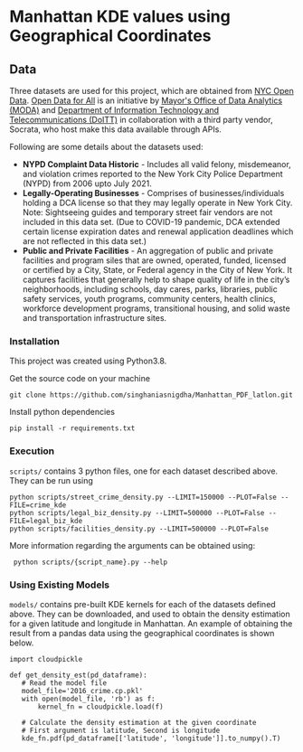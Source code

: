 # Manhattan KDE values using Geographical Coordinates



## Data
Three datasets are used for this project, which are obtained from [NYC Open Data](https://opendata.cityofnewyork.us). [Open Data for All](https://www1.nyc.gov/assets/home/downloads/pdf/reports/2015/NYC-Open-Data-Plan-2015.pdf) is an initiative by [Mayor's Office of Data Analytics (MODA)](http://www1.nyc.gov/site/analytics/index.page) and [Department of Information Technology and Telecommunications (DoITT)](https://www1.nyc.gov/site/doitt/index.page) in collaboration with a third party vendor, Socrata, who host make this data available through APIs.

Following are some details about the datasets used:
 * __NYPD Complaint Data Historic__ - Includes all valid felony, misdemeanor, and violation crimes reported to the New York City Police Department (NYPD) from 2006 upto July 2021.
 * __Legally-Operating Businesses__ - Comprises of businesses/individuals holding a DCA license so that they may legally operate in New York City. Note: Sightseeing guides and temporary street fair vendors are not included in this data set. (Due to COVID-19 pandemic, DCA extended certain license expiration dates and renewal application deadlines which are not reflected in this data set.)
 * __Public and Private Facilities__ - An aggregation of public and private facilities and program siles that are owned, operated, funded, licensed or certified by a City, State, or Federal agency in the City of New York. It captures facilities that generally help to shape quality of life in the city’s neighborhoods, including schools, day cares, parks, libraries, public safety services, youth programs, community centers, health clinics, workforce development programs, transitional housing, and solid waste and transportation infrastructure sites.

### Installation
This project was created using Python3.8.

Get the source code on your machine 
```
git clone https://github.com/singhaniasnigdha/Manhattan_PDF_latlon.git
```

Install python dependencies 
```
pip install -r requirements.txt
```

### Execution
 `scripts/` contains 3 python files, one for each dataset described above. They can be run using
 ```
 python scripts/street_crime_density.py --LIMIT=150000 --PLOT=False --FILE=crime_kde
 python scripts/legal_biz_density.py --LIMIT=500000 --PLOT=False --FILE=legal_biz_kde
 python scripts/facilities_density.py --LIMIT=500000 --PLOT=False
 ```
 
 More information regarding the arguments can be obtained using:
 ```
  python scripts/{script_name}.py --help
 ```

### Using Existing Models
`models/` contains pre-built KDE kernels for each of the datasets defined above. They can be downloaded, and used to obtain the density estimation for a given latitude and longitude in Manhattan. An example of obtaining the result from a pandas data using the geographical coordinates is shown below. 

```
import cloudpickle

def get_density_est(pd_dataframe):
   # Read the model file
   model_file='2016_crime.cp.pkl'
   with open(model_file, 'rb') as f:
       kernel_fn = cloudpickle.load(f)
   
   # Calculate the density estimation at the given coordinate
   # First argument is latitude, Second is longitude
   kde_fn.pdf(pd_dataframe[['latitude', 'longitude']].to_numpy().T)
```
